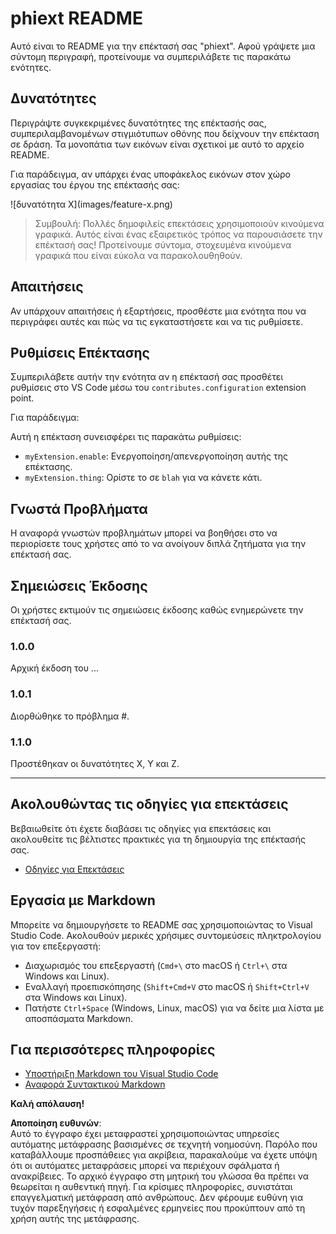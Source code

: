 # phiext README

Αυτό είναι το README για την επέκτασή σας "phiext". Αφού γράψετε μια σύντομη περιγραφή, προτείνουμε να συμπεριλάβετε τις παρακάτω ενότητες.

## Δυνατότητες

Περιγράψτε συγκεκριμένες δυνατότητες της επέκτασής σας, συμπεριλαμβανομένων στιγμιότυπων οθόνης που δείχνουν την επέκταση σε δράση. Τα μονοπάτια των εικόνων είναι σχετικοί με αυτό το αρχείο README.

Για παράδειγμα, αν υπάρχει ένας υποφάκελος εικόνων στον χώρο εργασίας του έργου της επέκτασής σας:

\!\[δυνατότητα Χ\]\(images/feature-x.png\)

> Συμβουλή: Πολλές δημοφιλείς επεκτάσεις χρησιμοποιούν κινούμενα γραφικά. Αυτός είναι ένας εξαιρετικός τρόπος να παρουσιάσετε την επέκτασή σας! Προτείνουμε σύντομα, στοχευμένα κινούμενα γραφικά που είναι εύκολα να παρακολουθηθούν.

## Απαιτήσεις

Αν υπάρχουν απαιτήσεις ή εξαρτήσεις, προσθέστε μια ενότητα που να περιγράφει αυτές και πώς να τις εγκαταστήσετε και να τις ρυθμίσετε.

## Ρυθμίσεις Επέκτασης

Συμπεριλάβετε αυτήν την ενότητα αν η επέκτασή σας προσθέτει ρυθμίσεις στο VS Code μέσω του `contributes.configuration` extension point.

Για παράδειγμα:

Αυτή η επέκταση συνεισφέρει τις παρακάτω ρυθμίσεις:

* `myExtension.enable`: Ενεργοποίηση/απενεργοποίηση αυτής της επέκτασης.
* `myExtension.thing`: Ορίστε το σε `blah` για να κάνετε κάτι.

## Γνωστά Προβλήματα

Η αναφορά γνωστών προβλημάτων μπορεί να βοηθήσει στο να περιορίσετε τους χρήστες από το να ανοίγουν διπλά ζητήματα για την επέκτασή σας.

## Σημειώσεις Έκδοσης

Οι χρήστες εκτιμούν τις σημειώσεις έκδοσης καθώς ενημερώνετε την επέκτασή σας.

### 1.0.0

Αρχική έκδοση του ...

### 1.0.1

Διορθώθηκε το πρόβλημα #.

### 1.1.0

Προστέθηκαν οι δυνατότητες Χ, Υ και Ζ.

---

## Ακολουθώντας τις οδηγίες για επεκτάσεις

Βεβαιωθείτε ότι έχετε διαβάσει τις οδηγίες για επεκτάσεις και ακολουθείτε τις βέλτιστες πρακτικές για τη δημιουργία της επέκτασής σας.

* [Οδηγίες για Επεκτάσεις](https://code.visualstudio.com/api/references/extension-guidelines)

## Εργασία με Markdown

Μπορείτε να δημιουργήσετε το README σας χρησιμοποιώντας το Visual Studio Code. Ακολουθούν μερικές χρήσιμες συντομεύσεις πληκτρολογίου για τον επεξεργαστή:

* Διαχωρισμός του επεξεργαστή (`Cmd+\` στο macOS ή `Ctrl+\` στα Windows και Linux).
* Εναλλαγή προεπισκόπησης (`Shift+Cmd+V` στο macOS ή `Shift+Ctrl+V` στα Windows και Linux).
* Πατήστε `Ctrl+Space` (Windows, Linux, macOS) για να δείτε μια λίστα με αποσπάσματα Markdown.

## Για περισσότερες πληροφορίες

* [Υποστήριξη Markdown του Visual Studio Code](http://code.visualstudio.com/docs/languages/markdown)
* [Αναφορά Συντακτικού Markdown](https://help.github.com/articles/markdown-basics/)

**Καλή απόλαυση!**

**Αποποίηση ευθυνών**:  
Αυτό το έγγραφο έχει μεταφραστεί χρησιμοποιώντας υπηρεσίες αυτόματης μετάφρασης βασισμένες σε τεχνητή νοημοσύνη. Παρόλο που καταβάλλουμε προσπάθειες για ακρίβεια, παρακαλούμε να έχετε υπόψη ότι οι αυτόματες μεταφράσεις μπορεί να περιέχουν σφάλματα ή ανακρίβειες. Το αρχικό έγγραφο στη μητρική του γλώσσα θα πρέπει να θεωρείται η αυθεντική πηγή. Για κρίσιμες πληροφορίες, συνιστάται επαγγελματική μετάφραση από ανθρώπους. Δεν φέρουμε ευθύνη για τυχόν παρεξηγήσεις ή εσφαλμένες ερμηνείες που προκύπτουν από τη χρήση αυτής της μετάφρασης.